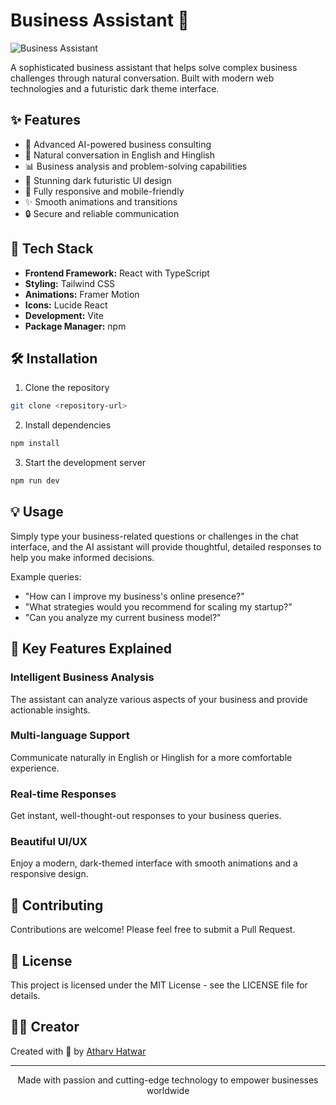 # Business Assistant  🤖

![Business Assistant ](https://images.unsplash.com/photo-1677442136019-21780ecad995?auto=format&fit=crop&q=80&w=1200&h=400)

A sophisticated business assistant that helps solve complex business challenges through natural conversation. Built with modern web technologies and a futuristic dark theme interface.

## ✨ Features

- 🤖 Advanced AI-powered business consulting
- 💬 Natural conversation in English and Hinglish
- 📊 Business analysis and problem-solving capabilities
- 🎨 Stunning dark futuristic UI design
- 📱 Fully responsive and mobile-friendly
- ✨ Smooth animations and transitions
- 🔒 Secure and reliable communication

## 🚀 Tech Stack

- **Frontend Framework:** React with TypeScript
- **Styling:** Tailwind CSS
- **Animations:** Framer Motion
- **Icons:** Lucide React
- **Development:** Vite
- **Package Manager:** npm

## 🛠️ Installation

1. Clone the repository
```bash
git clone <repository-url>
```

2. Install dependencies
```bash
npm install
```

3. Start the development server
```bash
npm run dev
```

## 💡 Usage

Simply type your business-related questions or challenges in the chat interface, and the AI assistant will provide thoughtful, detailed responses to help you make informed decisions.

Example queries:
- "How can I improve my business's online presence?"
- "What strategies would you recommend for scaling my startup?"
- "Can you analyze my current business model?"

## 🎯 Key Features Explained

### Intelligent Business Analysis
The assistant can analyze various aspects of your business and provide actionable insights.

### Multi-language Support
Communicate naturally in English or Hinglish for a more comfortable experience.

### Real-time Responses
Get instant, well-thought-out responses to your business queries.

### Beautiful UI/UX
Enjoy a modern, dark-themed interface with smooth animations and a responsive design.

## 🤝 Contributing

Contributions are welcome! Please feel free to submit a Pull Request.

## 📝 License

This project is licensed under the MIT License - see the LICENSE file for details.

## 👨‍💻 Creator

Created with 💜 by [Atharv Hatwar](https://www.instagram.com/atharv_hatwar)

---

<p align="center">
  Made with passion and cutting-edge technology to empower businesses worldwide
</p>

